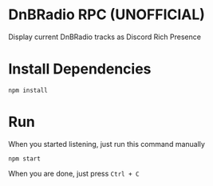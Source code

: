 # DnBRadio RPC (UNOFFICIAL)
Display current DnBRadio tracks as Discord Rich Presence

# Install Dependencies
```
npm install
```

# Run
When you started listening, just run this command manually
```
npm start
```
When you are done, just press `Ctrl + C`